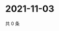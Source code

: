 # 2021-11-03

共 0 条

<!-- BEGIN WEIBO -->
<!-- 最后更新时间 Wed Nov 03 2021 12:18:52 GMT+0800 (China Standard Time) -->

<!-- END WEIBO -->

